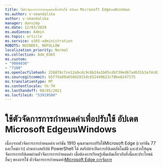 ```yaml
---
title: ใช้ตัวจัดการการกําหนดค่าเพื่อปรับใช้ อัปเดต Microsoft EdgeบนWindows
ms.author: v-smandalika
author: v-smandalika
manager: dansimp
ms.date: 12/03/2020
ms.audience: Admin
ms.topic: article
ms.service: o365-administration
ROBOTS: NOINDEX, NOFOLLOW
localization_priority: Normal
ms.collection: Adm_O365
ms.custom:
- "9004030"
- "7100"
ms.openlocfilehash: 226878c7ce12a9cdc9c6b24a1b05cdbf39ed67ad631b3a7dc02bbe0d7d6b91a2
ms.sourcegitcommit: b5f7da89a650d2915dc652449623c78be6247175
ms.translationtype: MT
ms.contentlocale: th-TH
ms.lasthandoff: 08/05/2021
ms.locfileid: "53919580"
---
```

# <a name="use-configuration-manager-to-deploy-update-and-manage-microsoft-edge-on-windows"></a>ใช้ตัวจัดการการกําหนดค่าเพื่อปรับใช้ อัปเดต Microsoft EdgeบนWindows

เนื่องจากตัวจัดการการกําหนดค่าเวอร์ชัน 1910 คุณสามารถปรับใช้Microsoft Edge (เวอร์ชัน 77 และใหม่กว่า) ผ่านทางสคริปต์ PowerShell ได้ สคริปต์จะปิดการอัปเดตอัตโนมัติ และช่วยให้คุณจัดการการอัปเดตผ่านตัวจัดการการกําหนดค่า เมื่อต้องการเรียนรู้เพิ่มเติมเกี่ยวกับสิ่งนี้และประโยชน์อื่นๆ ของการใช้ ตัวจัดการการกําหนดค่า[Microsoft Edge การจัดการ](https://docs.microsoft.com/mem/configmgr/apps/deploy-use/deploy-edge?)